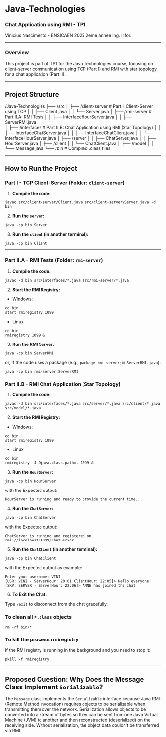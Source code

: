 # Java-Technologies
### Chat Application using RMI - TP1
Vinicius Nascimento - ENSICAEN 2025 2eme annee Ing. Infor.

---

### Overview
This project is part of TP1 for the Java Technologies course, focusing on client-server communication using TCP (Part I) and RMI with star topology for a chat application (Part II).

---

## Project Structure
/Java-Technologies
├── /src
│    ├── /client-server   # Part I: Client-Server using TCP
│    │   ├── Client.java
│    │   └── Server.java
│    ├── /rmi-server      # Part II.A: RMI Tests
│    │   ├── InterfaceHourServer.java
│    │   ├── ServerRMI.java      
│    ├── /interfaces                # Part II.B: Chat Application using RMI (Star Topology)
│    │   ├── InterfaceChatServer.java 
│    │   ├── InterfaceChatClient.java
│    │   └── InterfaceHourServer.java
│    ├── /server
│    │   ├── ChatServer.java
│    │   ├── HourServer.java
│    ├── /client
│    │      └── ChatClient.java
│    ├── /model
│    │      └── Message.java
└── /bin              # Compiled .class files

---

## How to Run the Project

### Part I - TCP Client-Server (Folder: `client-server`)
1. **Compile the code:**
```
javac src/client-server/Client.java src/client-server/Server.java -d bin
```

2. **Run the `server`:**
```
java -cp bin Server
```

3. **Run the `client` (in another terminal):**
```
java -cp bin Client
```

---

### Part II.A - RMI Tests (Folder: `rmi-server`)
1. **Compile the code:**
```
javac -d bin src/interfaces/*.java src/rmi-server/*.java
```

2. **Start the RMI Registry:**
- Windows:
```
cd bin
start rmiregistry 1099
```
- Linux
```
cd bin
rmiregistry 1099 &
```

3. **Run the RMI Server:**
```
java -cp bin ServerRMI
```
or, If the code uses a package (e.g., `package rmi-server`; in `ServerRMI.java`):
```
java -cp bin rmi-server.ServerRMI
```

### Part II.B - RMI Chat Application (Star Topology)
1. **Compile the code:**
```
javac -d bin src/interfaces/*.java src/server/*.java src/client/*.java src/model/*.java
```

2. **Start the RMI Registry:**
- Windows:
```
cd bin
start rmiregistry 1099
```
- Linux
```
cd bin
rmiregistry -J-Djava.class.path=. 1099 &
```

3. **Run the `HourServer`:**
```
java -cp bin HourServer
```
with the Expected output:
```
HourServer is running and ready to provide the current time...
```

4. **Run the `ChatServer`:**
```
java -cp bin ChatServer
```
with the Expected output:
```
ChatServer is running and registered on rmi://localhost:1099/ChatServer
```

5. **Run the `ChatClient` (in another terminal):**
```
java -cp bin ChatClient
```
with the Expected output as example:
```
Enter your username: VINI
[USR: VINI - ServerHour: 20:01 ClientHour: 22:05]> Hello everyone!
[SRV: SERVER - ServerHour: 22:06]> ANNE has joined the chat
```

6. **To Exit the Chat:**

Type `/exit` to disconnect from the chat gracefully.

### To clean all `*.class` objects
```
rm -rf bin/*
```

### To kill the process rmiregistry
If the RMI registry is running in the background and you need to stop it:
```
pkill -f rmiregistry
```

---

## Proposed Question: Why Does the Message Class Implement `Serializable`?
The `Message` class implements the `Serializable` interface because Java RMI (Remote Method Invocation) requires objects to be serializable when transmitting them over the network. Serialization allows objects to be converted into a stream of bytes so they can be sent from one Java Virtual Machine (JVM) to another and then reconstructed (deserialized) on the receiving side. Without serialization, the object data couldn't be transferred via RMI.